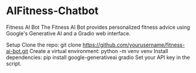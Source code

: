 # AIFitness-Chatbot
Fitness AI Bot
The Fitness AI Bot provides personalized fitness advice using Google's Generative AI and a Gradio web interface.

Setup
Clone the repo: git clone https://github.com/yourusername/fitness-ai-bot.git
Create a virtual environment: python -m venv venv
Install dependencies: pip install google-generativeai gradio
Set your API key in the script.
